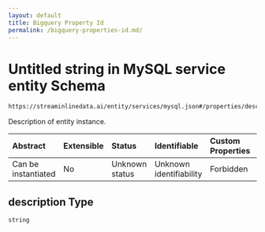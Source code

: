 ```yaml
---
layout: default
title: Bigquery Property Id
permalink: /bigquery-properties-id.md/
---
```

# Untitled string in MySQL service entity Schema

```txt
https://streaminlinedata.ai/entity/services/mysql.json#/properties/description
```

Description of entity instance.

| Abstract            | Extensible | Status         | Identifiable            | Custom Properties | Additional Properties | Access Restrictions | Defined In                                                       |
| :------------------ | :--------- | :------------- | :---------------------- | :---------------- | :-------------------- | :------------------ | :--------------------------------------------------------------- |
| Can be instantiated | No         | Unknown status | Unknown identifiability | Forbidden         | Allowed               | none                | [mySQL.json*](mySQL.md "open original schema") |

## description Type

`string`
